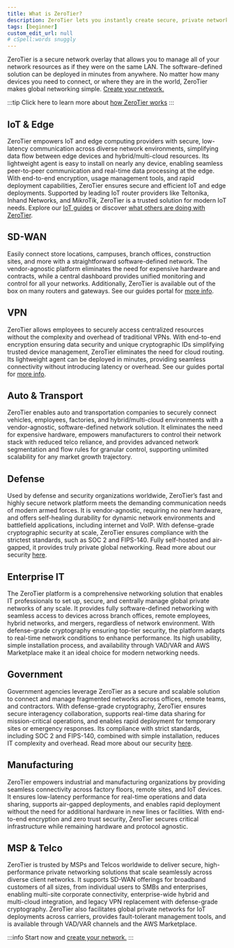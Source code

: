 ```yaml
---
title: What is ZeroTier?
description: ZeroTier lets you instantly create secure, private networks that connect devices directly - no matter where they are or what network they’re on.
tags: [beginner]
custom_edit_url: null
# cSpell:words snuggly
---
```


ZeroTier is a secure network overlay that allows you to manage all of your network resources as if they were on the same LAN. The software-defined solution can be deployed in minutes from anywhere. No matter how many devices you need to connect, or where they are in the world, ZeroTier makes global networking simple. [Create your network.](start.md)

:::tip
Click here to learn more about [how ZeroTier works](/zerotier)
:::

## IoT & Edge

ZeroTier empowers IoT and edge computing providers with secure, low-latency communication across diverse network environments, simplifying data flow between edge devices and hybrid/multi-cloud resources. Its lightweight agent is easy to install on nearly any device, enabling seamless peer-to-peer communication and real-time data processing at the edge. With end-to-end encryption, usage management tools, and rapid deployment capabilities, ZeroTier ensures secure and efficient IoT and edge deployments. Supported by leading IoT router providers like Teltonika, Inhand Networks, and MikroTik, ZeroTier is a trusted solution for modern IoT needs. Explore our [IoT guides](/iot) or discover [what others are doing with ZeroTier](/awesome.md).

## SD-WAN

Easily connect store locations, campuses, branch offices, construction sites, and more with a straightforward software-defined network. The vendor-agnostic platform eliminates the need for expensive hardware and contracts, while a central dashboard provides unified monitoring and control for all your networks. Additionally, ZeroTier is available out of the box on many routers and gateways. See our guides portal for [more info](/guides).

## VPN

ZeroTier allows employees to securely access centralized resources without the complexity and overhead of traditional VPNs. With end-to-end encryption ensuring data security and unique cryptographic IDs simplifying trusted device management, ZeroTier eliminates the need for cloud routing. Its lightweight agent can be deployed in minutes, providing seamless connectivity without introducing latency or overhead. See our guides portal for [more info](/guides).

## Auto & Transport

ZeroTier enables auto and transportation companies to securely connect vehicles, employees, factories, and hybrid/multi-cloud environments with a vendor-agnostic, software-defined network solution. It eliminates the need for expensive hardware, empowers manufacturers to control their network stack with reduced telco reliance, and provides advanced network segmentation and flow rules for granular control, supporting unlimited scalability for any market growth trajectory.

## Defense

Used by defense and security organizations worldwide, ZeroTier’s fast and highly secure network platform meets the demanding communication needs of modern armed forces. It is vendor-agnostic, requiring no new hardware, and offers self-healing durability for dynamic network environments and battlefield applications, including internet and VoIP. With defense-grade cryptographic security at scale, ZeroTier ensures compliance with the strictest standards, such as SOC 2 and FIPS-140. Fully self-hosted and air-gapped, it provides truly private global networking. Read more about our security [here](/security.md).

## Enterprise IT

The ZeroTier platform is a comprehensive networking solution that enables IT professionals to set up, secure, and centrally manage global private networks of any scale. It provides fully software-defined networking with seamless access to devices across branch offices, remote employees, hybrid networks, and mergers, regardless of network environment. With defense-grade cryptography ensuring top-tier security, the platform adapts to real-time network conditions to enhance performance. Its high usability, simple installation process, and availability through VAD/VAR and AWS Marketplace make it an ideal choice for modern networking needs.

## Government

Government agencies leverage ZeroTier as a secure and scalable solution to connect and manage fragmented networks across offices, remote teams, and contractors. With defense-grade cryptography, ZeroTier ensures secure interagency collaboration, supports real-time data sharing for mission-critical operations, and enables rapid deployment for temporary sites or emergency responses. Its compliance with strict standards, including SOC 2 and FIPS-140, combined with simple installation, reduces IT complexity and overhead. Read more about our security [here](/security.md).

## Manufacturing

ZeroTier empowers industrial and manufacturing organizations by providing seamless connectivity across factory floors, remote sites, and IoT devices. It ensures low-latency performance for real-time operations and data sharing, supports air-gapped deployments, and enables rapid deployment without the need for additional hardware in new lines or facilities. With end-to-end encryption and zero trust security, ZeroTier secures critical infrastructure while remaining hardware and protocol agnostic.

## MSP & Telco

ZeroTier is trusted by MSPs and Telcos worldwide to deliver secure, high-performance private networking solutions that scale seamlessly across diverse client networks. It supports SD-WAN offerings for broadband customers of all sizes, from individual users to SMBs and enterprises, enabling multi-site corporate connectivity, enterprise-wide hybrid and multi-cloud integration, and legacy VPN replacement with defense-grade cryptography. ZeroTier also facilitates global private networks for IoT deployments across carriers, provides fault-tolerant management tools, and is available through VAD/VAR channels and the AWS Marketplace.

:::info
Start now and [create your network.](start.md)
:::
